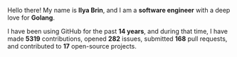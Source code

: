 Hello there! My name is **Ilya Brin**, and I am a **software engineer** with a deep love for **Golang**.

I have been using GitHub for the past **14 years**, and during that time, I have made **5319** contributions, opened **282** issues, submitted **168** pull requests, and contributed to **17** open-source projects.
